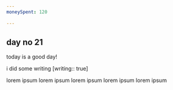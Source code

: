 ```yaml
---
moneySpent: 120
 
---
```

## day no 21
today is a good day!
 

i did some writing [writing:: true]

lorem ipsum lorem ipsum lorem ipsum lorem ipsum lorem ipsum
